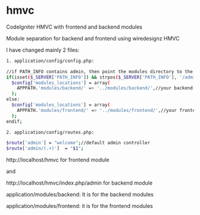 # hmvc
CodeIgniter HMVC with frontend and backend modules

Module separation for backend and frontend using wiredesignz HMVC 

I have changed mainly 2 files:
```sh
1. application/config/config.php:

//if PATH_INFO contains admin, then point the modules directory to the backend module
if(isset($_SERVER['PATH_INFO']) && strpos($_SERVER['PATH_INFO'], '/admin') !== false):
  $config['modules_locations'] = array(
    APPPATH.'modules/backend/' => '../modules/backend/',//your backend module directory
  );
else:
  $config['modules_locations'] = array(
    APPPATH.'modules/frontend/' => '../modules/frontend/',//your frontend module directory
  );
endif;

2. application/config/routes.php:

$route['admin'] = "welcome";//default admin controller
$route['admin/(.+)']  = "$1";
```

http://localhost/hmvc for frontend module

and

http://localhost/hmvc/index.php/admin for backend module

application/modules/backend: It is for the backend modules 

application/modules/frontend: it is for the frontend modules



